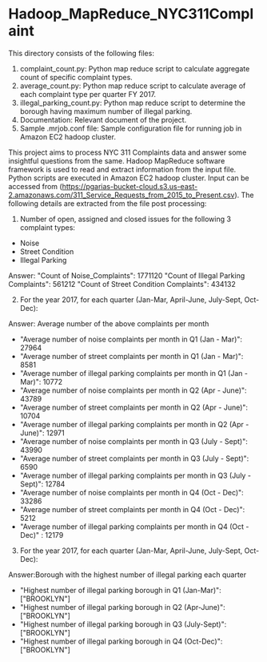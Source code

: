 # Hadoop_MapReduce_NYC311Complaint

This directory consists of the following files:

1) complaint_count.py: Python map reduce script to calculate aggregate count of specific complaint types.
2) average_count.py: Python map reduce script to calculate average of each complaint type per quarter FY 2017.
3) illegal_parking_count.py: Python map reduce script to determine the borough having maximum number of illegal parking.
4) Documentation: Relevant document of the project.
5) Sample .mrjob.conf file: Sample configuration file for running job in Amazon EC2 hadoop cluster.



This project aims to process NYC 311 Complaints data and answer some insightful questions from the same. Hadoop MapReduce software framework is used to read and extract information from the input file. Python scripts are executed in Amazon EC2 hadoop cluster. Input can be accessed from (https://pgarias-bucket-cloud.s3.us-east-2.amazonaws.com/311_Service_Requests_from_2015_to_Present.csv). The following details are extracted from the file post processing:

1) Number of open, assigned and closed issues for the following 3 complaint types: 
  - Noise
  - Street Condition
  - Illegal Parking
  
Answer: 	    "Count of Noise_Complaints":  			1771120
		    "Count of Illegal Parking Complaints":		561212
		    "Count of Street Condition Complaints":		434132
        
2) For the year 2017, for each quarter (Jan-Mar, April-June, July-Sept, Oct-Dec):

Answer: Average number of the above complaints per month 

- "Average number of noise complaints per month in Q1 (Jan - Mar)":	 		27964
- "Average number of street complaints per month in Q1 (Jan - Mar)":			8581
- "Average number of illegal parking complaints per month in Q1 (Jan - Mar)":		10772
- "Average number of noise complaints per month in Q2 (Apr - June)":			43789
- "Average number of street complaints per month in Q2 (Apr - June)":			10704
- "Average number of illegal parking complaints per month in Q2 (Apr - June)":		12971
- "Average number of noise complaints per month in Q3 (July - Sept)":			43990
- "Average number of street complaints per month in Q3 (July - Sept)":			6590
- "Average number of illegal parking complaints per month in Q3 (July - Sept)":		12784
- "Average number of noise complaints per month in Q4 (Oct - Dec)":			33286
- "Average number of street complaints per month in Q4 (Oct - Dec)":			5212
- "Average number of illegal parking complaints per month in Q4 (Oct - Dec)"	:	12179

3) For the year 2017, for each quarter (Jan-Mar, April-June, July-Sept, Oct-Dec):

Answer:Borough with the highest number of illegal parking each quarter
  
 
- "Highest number of illegal parking borough in Q1 (Jan-Mar)":		["BROOKLYN"]
- "Highest number of illegal parking borough in Q2 (Apr-June)":		["BROOKLYN"]
- "Highest number of illegal parking borough in Q3 (July-Sept)":	["BROOKLYN"]
- "Highest number of illegal parking borough in Q4 (Oct-Dec)":		["BROOKLYN"]


